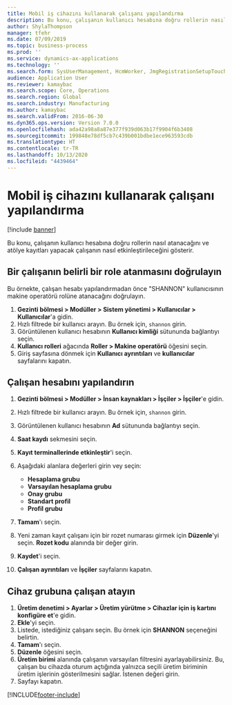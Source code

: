 ```yaml
---
title: Mobil iş cihazını kullanarak çalışanı yapılandırma
description: Bu konu, çalışanın kullanıcı hesabına doğru rollerin nasıl atanacağını ve atölye kayıtları yapacak çalışanın nasıl etkinleştirileceğini gösterir.
author: ShylaThompson
manager: tfehr
ms.date: 07/09/2019
ms.topic: business-process
ms.prod: ''
ms.service: dynamics-ax-applications
ms.technology: ''
ms.search.form: SysUserManagement, HcmWorker, JmgRegistrationSetupTouch, JmgRegistrationSetupAssignUsers
audience: Application User
ms.reviewer: kamaybac
ms.search.scope: Core, Operations
ms.search.region: Global
ms.search.industry: Manufacturing
ms.author: kamaybac
ms.search.validFrom: 2016-06-30
ms.dyn365.ops.version: Version 7.0.0
ms.openlocfilehash: ada42a98a8a87e377f939d063b17f9904f6b3408
ms.sourcegitcommit: 199848e78df5cb7c439b001bdbe1ece963593cdb
ms.translationtype: HT
ms.contentlocale: tr-TR
ms.lasthandoff: 10/13/2020
ms.locfileid: "4439464"
---
```

# <a name="configure-a-worker-using-the-mobile-job-device"></a>Mobil iş cihazını kullanarak çalışanı yapılandırma

[!include [banner](../../includes/banner.md)]

Bu konu, çalışanın kullanıcı hesabına doğru rollerin nasıl atanacağını ve atölye kayıtları yapacak çalışanın nasıl etkinleştirileceğini gösterir.

## <a name="verify-that-a-worker-is-assigned-a-certain-role"></a>Bir çalışanın belirli bir role atanmasını doğrulayın

Bu örnekte, çalışan hesabı yapılandırmadan önce "SHANNON" kullanıcısının makine operatörü rolüne atanacağını doğrulayın.

1. **Gezinti bölmesi > Modüller > Sistem yönetimi > Kullanıcılar > Kullanıcılar**'a gidin.
2. Hızlı filtrede bir kullanıcı arayın. Bu örnek için, `shannon` girin.
3. Görüntülenen kullanıcı hesabının **Kullanıcı kimliği** sütununda bağlantıyı seçin.
4. **Kullanıcı rolleri** ağacında **Roller > Makine operatörü** öğesini seçin.
5. Giriş sayfasına dönmek için **Kullanıcı ayrıntıları** ve **kullanıcılar** sayfalarını kapatın.

## <a name="configure-worker-account"></a>Çalışan hesabını yapılandırın
1. **Gezinti bölmesi > Modüller > İnsan kaynakları > İşçiler > İşçiler**'e gidin.
2. Hızlı filtrede bir kullanıcı arayın. Bu örnek için, `shannon` girin.
3. Görüntülenen kullanıcı hesabının **Ad** sütununda bağlantıyı seçin.
4. **Saat kaydı** sekmesini seçin.
5. **Kayıt terminallerinde etkinleştir**'i seçin.
6. Aşağıdaki alanlara değerleri girin vey seçin:  

    - **Hesaplama grubu**  
    - **Varsayılan hesaplama grubu**  
    - **Onay grubu**  
    - **Standart profil**  
    - **Profil grubu**  

7. **Tamam**'ı seçin.
8. Yeni zaman kayıt çalışanı için bir rozet numarası girmek için **Düzenle**'yi seçin. **Rozet kodu** alanında bir değer girin.
9. **Kaydet**'i seçin.
10. **Çalışan ayrıntıları** ve **İşçiler** sayfalarını kapatın.

## <a name="assign-worker-to-device-group"></a>Cihaz grubuna çalışan atayın
1. **Üretim denetimi > Ayarlar > Üretim yürütme > Cihazlar için iş kartını konfigüre et**'e gidin.
2. **Ekle**'yi seçin.
3. Listede, istediğiniz çalışanı seçin. Bu örnek için **SHANNON** seçeneğini belirtin.
4. **Tamam**'ı seçin.
5. **Düzenle** öğesini seçin.
6. **Üretim birimi** alanında çalışanın varsayılan filtresini ayarlayabilirsiniz. Bu, çalışan bu cihazda oturum açtığında yalnızca seçili üretim biriminin üretim işlerinin gösterilmesini sağlar. İstenen değeri girin.
7. Sayfayı kapatın.



[!INCLUDE[footer-include](../../../includes/footer-banner.md)]